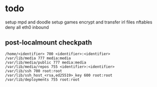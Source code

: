 # todo

setup mpd and doodle
setup games
encrypt and transfer irl files
nftables deny all eth0 inbound

## post-localmount checkpath

```
/home/<identifier> 700 <identifier>:<identifier>
/var/lib/media 777 media:media
/var/lib/media/public 777 media:media
/var/lib/media/repos 755 <identifier>:<identifier>
/var/lib/ssh 700 root:root
/var/lib/ssh_host_<rsa,ed25519>_key 600 root:root
/var/lib/deployments 755 root:root
```

